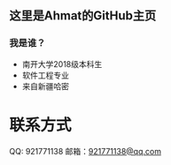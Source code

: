 ## 这里是Ahmat的GitHub主页


### 我是谁？

- 南开大学2018级本科生
- 软件工程专业
- 来自新疆哈密

# 联系方式

QQ: 921771138
邮箱：921771138@qq.com
